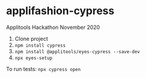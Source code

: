 # applifashion-cypress
Applitools Hackathon November 2020

1. Clone project
2. `npm install cypress`
3. `npm install @applitools/eyes-cypress --save-dev`
4. `npx eyes-setup`

To run tests:
`npx cypress open`